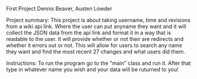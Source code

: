 First Project
Dennis Beaver,
Austen Lowder

Project summary:
This project is about taking username, time and revisions from a wiki api link. Where the user can put anyname they want and it will collect the JSON data from the api link and format it in a way that is readable to the user. It will provide whether or not their are redirects and whether it errors out or not. This will allow for users to search any name they want and find the most recent 27 changes and what users did them.

Instructions:
To run the program go to the "main" class and run it. After that type in whatever name you wish and your data will be ruturned to you!
